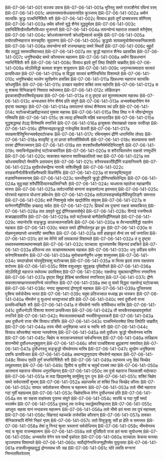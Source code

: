 BR-07-06-141-001  सञ्जय उवाच
BR-07-06-141-001a भूरिस्तु समरे राजञ्शैनेयं रथिनां वरम्
BR-07-06-141-001c आपतन्तमपासेधत्प्रपानादिव कुञ्जरम्
BR-07-06-141-002a अथैनं सात्यकिः क्रुद्धः पञ्चभिर्निशितैः शरैः
BR-07-06-141-002c विव्याध हृदये तूर्णं प्रास्रवत्तस्य शोणितम्
BR-07-06-141-003a तथैव कौरवो युद्धे शैनेयं युद्धदुर्मदम्
BR-07-06-141-003c दशभिर्विशिखैस्तीक्ष्णैरविध्यत भुजान्तरे
BR-07-06-141-004a तावन्योन्यं महाराज ततक्षाते शरैर्भृशम्
BR-07-06-141-004c क्रोधसंरक्तनयनौ क्रोधाद्विस्फार्य कार्मुके
BR-07-06-141-005a तयोरासीन्महाराज शस्त्रवृष्टिः सुदारुणा
BR-07-06-141-005c क्रुद्धयोः सायकमुचोर्यमान्तकनिकाशयोः
BR-07-06-141-006a तावन्योन्यं शरै राजन्प्रच्छाद्य समरे स्थितौ
BR-07-06-141-006c मुहूर्तं चैव तद्युद्धं समरूपमिवाभवत्
BR-07-06-141-007a ततः क्रुद्धो महाराज शैनेयः प्रहसन्निव
BR-07-06-141-007c धनुश्चिच्छेद समरे कौरव्यस्य महात्मनः
BR-07-06-141-008a अथैनं छिन्नधन्वानं नवभिर्निशितैः शरैः
BR-07-06-141-008c विव्याध हृदये तूर्णं तिष्ठ तिष्ठेति चाब्रवीत्
BR-07-06-141-009a सोऽतिविद्धो बलवता शत्रुणा शत्रुतापनः
BR-07-06-141-009c धनुरन्यत्समादाय सात्वतं प्रत्यविध्यत
BR-07-06-141-010a स विद्ध्वा सात्वतं बाणैस्त्रिभिरेव विशाम्पते
BR-07-06-141-010c धनुश्चिच्छेद भल्लेन सुतीक्ष्णेन हसन्निव
BR-07-06-141-011a छिन्नधन्वा महाराज सात्यकिः क्रोधमूर्छितः
BR-07-06-141-011c प्रजहार महावेगां शक्तिं तस्य महोरसि
BR-07-06-141-012a स तु शक्त्या विभिन्नाङ्गो निपपात रथोत्तमात्
BR-07-06-141-012c लोहिताङ्ग इवाकाशाद्दीप्तरश्मिर्यदृच्छया
BR-07-06-141-013a तं तु दृष्ट्वा हतं शूरमश्वत्थामा महारथः
BR-07-06-141-013c अभ्यधावत वेगेन शैनेयं प्रति संयुगे
BR-07-06-141-013e अभ्यवर्षच्छरौघेण मेरुं वृष्ट्या यथाम्बुदः
BR-07-06-141-014a तमापतन्तं संरब्धं शैनेयस्य रथं प्रति
BR-07-06-141-014c घटोत्कचोऽब्रवीद्राजन्नादं मुक्त्वा महारथः
BR-07-06-141-015a तिष्ठ तिष्ठ न मे जीवन्द्रोणपुत्र गमिष्यसि
BR-07-06-141-015c एष त्वाद्य हनिष्यामि महिषं स्कन्दराडिव
BR-07-06-141-015e युद्धश्रद्धामहं तेऽद्य विनेष्यामि रणाजिरे
BR-07-06-141-016a इत्युक्त्वा रोषताम्राक्षो राक्षसः परवीरहा
BR-07-06-141-016c द्रौणिमभ्यद्रवत्क्रुद्धो गजेन्द्रमिव केसरी
BR-07-06-141-017a रथाक्षमात्रैरिषुभिरभ्यवर्षद्घटोत्कचः
BR-07-06-141-017c रथिनामृषभं द्रौणिं धाराभिरिव तोयदः
BR-07-06-141-018a शरवृष्टिं तु तां प्राप्तां शरैराशीविषोपमैः
BR-07-06-141-018c शातयामास समरे तरसा द्रौणिरुत्स्मयन्
BR-07-06-141-019a ततः शरशतैस्तीक्ष्णैर्मर्मभेदिभिराशुगैः
BR-07-06-141-019c समाचिनोद्राक्षसेन्द्रं घटोत्कचमरिंदम
BR-07-06-141-020a स शरैराचितस्तेन राक्षसो रणमूर्धनि
BR-07-06-141-020c व्यकाशत महाराज श्वाविच्छललितो यथा
BR-07-06-141-021a ततः क्रोधसमाविष्टो भैमसेनिः प्रतापवान्
BR-07-06-141-021c शरैरवचकर्तोग्रैर्द्रौणिं वज्राशनिस्वनैः
BR-07-06-141-022a क्षुरप्रैरर्धचन्द्रैश्च नाराचैः सशिलीमुखैः
BR-07-06-141-022c वराहकर्णैर्नालीकैस्तीक्ष्णैश्चापि विकर्णिभिः
BR-07-06-141-023a तां शस्त्रवृष्टिमतुलां वज्राशनिसमस्वनाम्
BR-07-06-141-023c पतन्तीमुपरि क्रुद्धो द्रौणिरव्यथितेन्द्रियः
BR-07-06-141-024a सुदुःसहां शरैर्घोरैर्दिव्यास्त्रप्रतिमन्त्रितैः
BR-07-06-141-024c व्यधमत्स महातेजा महाभ्राणीव मारुतः
BR-07-06-141-025a ततोऽन्तरिक्षे बाणानां सङ्ग्रामोऽन्य इवाभवत्
BR-07-06-141-025c घोररूपो महाराज योधानां हर्षवर्धनः
BR-07-06-141-026a ततोऽस्त्रसङ्घर्षकृतैर्विस्फुलिङ्गैः समन्ततः
BR-07-06-141-026c बभौ निशामुखे व्योम खद्योतैरिव संवृतम्
BR-07-06-141-027a स मार्गणगणैर्द्रौणिर्दिशः प्रच्छाद्य सर्वतः
BR-07-06-141-027c प्रियार्थं तव पुत्राणां राक्षसं समवाकिरत्
BR-07-06-141-028a ततः प्रववृते युद्धं द्रौणिराक्षसयोर्मृधे
BR-07-06-141-028c विगाढे रजनीमध्ये शक्रप्रह्रादयोरिव
BR-07-06-141-029a ततो घटोत्कचो बाणैर्दशभिर्द्रौणिमाहवे
BR-07-06-141-029c जघानोरसि सङ्क्रुद्धः कालज्वलनसन्निभैः
BR-07-06-141-030a स तैरभ्यायतैर्विद्धो राक्षसेन महाबलः
BR-07-06-141-030c चचाल समरे द्रौणिर्वातनुन्न इव द्रुमः
BR-07-06-141-030e स मोहमनुसम्प्राप्तो ध्वजयष्टिं समाश्रितः
BR-07-06-141-031a ततो हाहाकृतं सैन्यं तव सर्वं जनाधिप
BR-07-06-141-031c हतं स्म मेनिरे सर्वे तावकास्तं विशाम्पते
BR-07-06-141-032a तं तु दृष्ट्वा तथावस्थमश्वत्थामानमाहवे
BR-07-06-141-032c पाञ्चालाः सृञ्जयाश्चैव सिंहनादं प्रचक्रिरे
BR-07-06-141-033a प्रतिलभ्य ततः सञ्ज्ञामश्वत्थामा महाबलः
BR-07-06-141-033c धनुः प्रपीड्य वामेन करेणामित्रकर्शनः
BR-07-06-141-034a मुमोचाकर्णपूर्णेन धनुषा शरमुत्तमम्
BR-07-06-141-034c यमदण्डोपमं घोरमुद्दिश्याशु घटोत्कचम्
BR-07-06-141-035a स भित्त्वा हृदयं तस्य राक्षसस्य शरोत्तमः
BR-07-06-141-035c विवेश वसुधामुग्रः सुपुङ्खः पृथिवीपते
BR-07-06-141-036a सोऽतिविद्धो महाराज रथोपस्थ उपाविशत्
BR-07-06-141-036c राक्षसेन्द्रः सुबलवान्द्रौणिना रणमानिना
BR-07-06-141-037a दृष्ट्वा विमूढं हैडिम्बं सारथिस्तं रणाजिरात्
BR-07-06-141-037c द्रौणेः सकाशात्सम्भ्रान्तस्त्वपनिन्ये त्वरान्वितः
BR-07-06-141-038a तथा तु समरे विद्ध्वा राक्षसेन्द्रं घटोत्कचम्
BR-07-06-141-038c ननाद सुमहानादं द्रोणपुत्रो महाबलः
BR-07-06-141-039a पूजितस्तव पुत्रैश्च सर्वयोधैश्च भारत
BR-07-06-141-039c वपुषा प्रतिजज्वाल मध्याह्न इव भास्करः
BR-07-06-141-040a भीमसेनं तु युध्यन्तं भारद्वाजरथं प्रति
BR-07-06-141-040c स्वयं दुर्योधनो राजा प्रत्यविध्यच्छितैः शरैः
BR-07-06-141-041a तं भीमसेनो नवभिः शरैर्विव्याध मारिष
BR-07-06-141-041c दुर्योधनोऽपि विंशत्या शराणां प्रत्यविध्यत
BR-07-06-141-042a तौ सायकैरवच्छन्नावदृश्येतां रणाजिरे
BR-07-06-141-042c मेघजालसमाच्छन्नौ नभसीवेन्दुभास्करौ
BR-07-06-141-043a अथ दुर्योधनो राजा भीमं विव्याध पत्रिभिः
BR-07-06-141-043c पञ्चभिर्भरतश्रेष्ठ तिष्ठ तिष्ठेति चाब्रवीत्
BR-07-06-141-044a तस्य भीमो धनुश्छित्त्वा ध्वजं च नवभिः शरैः
BR-07-06-141-044c विव्याध कौरवश्रेष्ठं नवत्या नतपर्वणाम्
BR-07-06-141-045a ततो दुर्योधनः क्रुद्धो भीमसेनस्य मारिष
BR-07-06-141-045c चिक्षेप स शरान्राजन्पश्यतां सर्वधन्विनाम्
BR-07-06-141-046a तान्निहत्य शरान्भीमो दुर्योधनधनुश्च्युतान्
BR-07-06-141-046c कौरवं पञ्चविंशत्या क्षुद्रकाणां समार्पयत्
BR-07-06-141-047a दुर्योधनस्तु सङ्क्रुद्धो भीमसेनस्य मारिष
BR-07-06-141-047c क्षुरप्रेण धनुश्छित्त्वा दशभिः प्रत्यविध्यत
BR-07-06-141-048a अथान्यद्धनुरादाय भीमसेनो महाबलः
BR-07-06-141-048c विव्याध नृपतिं तूर्णं सप्तभिर्निशितैः शरैः
BR-07-06-141-049a तदप्यस्य धनुः क्षिप्रं चिच्छेद लघुहस्तवत्
BR-07-06-141-049c द्वितीयं च तृतीयं च चतुर्थं पञ्चमं तथा
BR-07-06-141-050a आत्तमात्तं महाराज भीमस्य धनुराच्छिनत्
BR-07-06-141-050c तव पुत्रो महाराज जितकाशी मदोत्कटः
BR-07-06-141-051a स तदा छिद्यमानेषु कार्मुकेषु पुनः पुनः
BR-07-06-141-051c शक्तिं चिक्षेप समरे सर्वपारशवीं शुभाम्
BR-07-06-141-052a अप्राप्तामेव तां शक्तिं त्रिधा चिच्छेद कौरवः
BR-07-06-141-052c पश्यतः सर्वलोकस्य भीमस्य च महात्मनः
BR-07-06-141-053a ततो भीमो महाराज गदां गुर्वीं महाप्रभाम्
BR-07-06-141-053c चिक्षेपाविध्य वेगेन दुर्योधनरथं प्रति
BR-07-06-141-054a ततः सा सहसा वाहांस्तव पुत्रस्य संयुगे
BR-07-06-141-054c सारथिं च गदा गुर्वी ममर्द भरतर्षभ
BR-07-06-141-055a पुत्रस्तु तव राजेन्द्र रथाद्धेमपरिष्कृतात्
BR-07-06-141-055c आप्लुतः सहसा यानं नन्दकस्य महात्मनः
BR-07-06-141-056a ततो भीमो हतं मत्वा तव पुत्रं महारथम्
BR-07-06-141-056c सिंहनादं महच्चक्रे तर्जयन्निव कौरवान्
BR-07-06-141-057a तावकाः सैनिकाश्चापि मेनिरे निहतं नृपम्
BR-07-06-141-057c ततो विचुक्रुशुः सर्वे हा हेति च समन्ततः
BR-07-06-141-058a तेषां तु निनदं श्रुत्वा त्रस्तानां सर्वयोधिनाम्
BR-07-06-141-058c भीमसेनस्य नादं च श्रुत्वा राजन्महात्मनः
BR-07-06-141-059a ततो युधिष्ठिरो राजा हतं मत्वा सुयोधनम्
BR-07-06-141-059c अभ्यवर्तत वेगेन यत्र पार्थो वृकोदरः
BR-07-06-141-060a पाञ्चालाः केकया मत्स्याः सृञ्जयाश्च विशाम्पते
BR-07-06-141-060c सर्वोद्योगेनाभिजग्मुर्द्रोणमेव युयुत्सया
BR-07-06-141-061a तत्रासीत्सुमहद्युद्धं द्रोणस्याथ परैः सह
BR-07-06-141-061c घोरे तमसि मग्नानां निघ्नतामितरेतरम्
